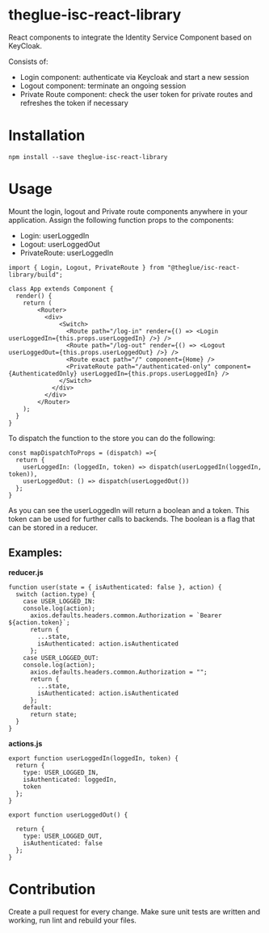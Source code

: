 # theglue-isc-react-library

React components to integrate the Identity Service Component based on KeyCloak.

Consists of:

- Login component: authenticate via Keycloak and start a new session
- Logout component: terminate an ongoing session
- Private Route component: check the user token for private routes and refreshes the token if necessary

# Installation

`npm install --save theglue-isc-react-library`

# Usage

Mount the login, logout and Private route components anywhere in your application. Assign the following function props to the components:

- Login: userLoggedIn
- Logout: userLoggedOut
- PrivateRoute: userLoggedIn

```
import { Login, Logout, PrivateRoute } from "@theglue/isc-react-library/build";

class App extends Component {
  render() {
    return (
        <Router>
          <div>
              <Switch>
                <Route path="/log-in" render={() => <Login userLoggedIn={this.props.userLoggedIn} />} />
                <Route path="/log-out" render={() => <Logout userLoggedOut={this.props.userLoggedOut} />} />
                <Route exact path="/" component={Home} />
                <PrivateRoute path="/authenticated-only" component={AuthenticatedOnly} userLoggedIn={this.props.userLoggedIn} />
              </Switch>
            </div>
          </div>
        </Router>
    );
  }
}
```

To dispatch the function to the store you can do the following:

```
const mapDispatchToProps = (dispatch) =>{
  return {
    userLoggedIn: (loggedIn, token) => dispatch(userLoggedIn(loggedIn, token)),
    userLoggedOut: () => dispatch(userLoggedOut())
  };
}

```

As you can see the userLoggedIn will return a boolean and a token. This token can be used for further calls to backends. The boolean is a flag that can be stored in a reducer.

## Examples:

**reducer.js**

```
function user(state = { isAuthenticated: false }, action) {
  switch (action.type) {
    case USER_LOGGED_IN:
    console.log(action);
      axios.defaults.headers.common.Authorization = `Bearer ${action.token}`;
      return {
        ...state,
        isAuthenticated: action.isAuthenticated
      };
    case USER_LOGGED_OUT:
    console.log(action);
      axios.defaults.headers.common.Authorization = "";
      return {
        ...state,
        isAuthenticated: action.isAuthenticated
      };
    default:
      return state;
  }
}
```

**actions.js**

```
export function userLoggedIn(loggedIn, token) {
  return {
    type: USER_LOGGED_IN,
    isAuthenticated: loggedIn,
    token
  };
}

export function userLoggedOut() {

  return {
    type: USER_LOGGED_OUT,
    isAuthenticated: false
  };
}
```

# Contribution

Create a pull request for every change. Make sure unit tests are written and working, run lint and rebuild your files.
